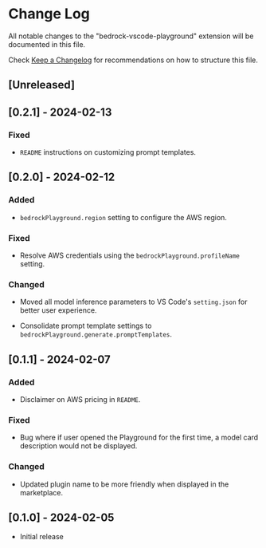 # Change Log

All notable changes to the "bedrock-vscode-playground" extension will be documented in this file.

Check [Keep a Changelog](http://keepachangelog.com/) for recommendations on how to structure this file.

## [Unreleased]

## [0.2.1] - 2024-02-13

### Fixed

-  `README` instructions on customizing prompt templates. 

## [0.2.0] - 2024-02-12

### Added

- `bedrockPlayground.region` setting to configure the AWS region.

### Fixed

- Resolve AWS credentials using the `bedrockPlayground.profileName` setting.

### Changed

- Moved all model inference parameters to VS Code's `setting.json` for better user experience.

- Consolidate prompt template settings to `bedrockPlayground.generate.promptTemplates`.


## [0.1.1] - 2024-02-07

### Added

- Disclaimer on AWS pricing in `README`.

### Fixed

- Bug where if user opened the Playground for the first time, a model card description would not be displayed.

### Changed

- Updated plugin name to be more friendly when displayed in the marketplace.

## [0.1.0] - 2024-02-05

- Initial release